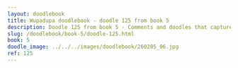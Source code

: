 ```yaml
---
layout: doodlebook
title: Wupadupa doodlebook - doodle 125 from book 5
description: Doodle 125 from book 5 - Comments and doodles that capture the essence of this event  
slug: /doodlebook/book-5/doodle-125.html
book: 5
doodle_image: ../../../images/doodlebook/260205_06.jpg
ref: 125
---	  
```

																																																																							